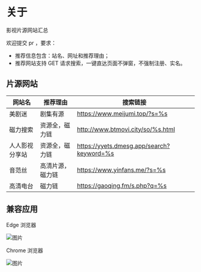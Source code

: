 # 关于

影视片源网站汇总

欢迎提交 pr ，要求：
- 推荐信息包含：站名、网址和推荐理由；
- 推荐网站支持 GET 请求搜索，一键直达页面不弹窗，不强制注册、实名。

## 片源网站

| 网站名 | 推荐理由 | 搜索链接 | 
| ------|------|---------- |
| 美剧迷 | 剧集有源 | https://www.meijumi.top/?s=%s 
| 磁力搜索 | 资源全，磁力链 | http://www.btmovi.city/so/%s.html 
| 人人影视分享站 | 资源全，磁力链 | https://yyets.dmesg.app/search?keyword=%s 
| 音范丝 | 高清片源，磁力链 | https://www.yinfans.me/?s=%s
| 高清电台 | 磁力链 | https://gaoqing.fm/s.php?q=%s 

## 兼容应用

Edge 浏览器

![图片](https://user-images.githubusercontent.com/61496907/163155182-acabb397-adfa-4833-9b87-3100a12509dc.png)

Chrome 浏览器

![图片](https://user-images.githubusercontent.com/61496907/163155274-1fae04fb-401c-42b4-95ac-3878d1a0d7b9.png)
